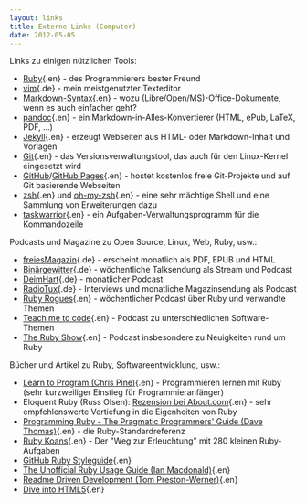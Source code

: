 ```yaml
---
layout: links
title: Externe Links (Computer)
date: 2012-05-05
---
```


Links zu einigen nützlichen Tools:

- [Ruby](http://www.ruby-lang.org/de/){.en} - des Programmierers bester Freund
- [vim](http://de.wikipedia.org/wiki/Vim){.de} - mein meistgenutzter Texteditor
- [Markdown-Syntax](http://daringfireball.net/projects/markdown/syntax){.en} - wozu (Libre/Open/MS)-Office-Dokumente, wenn es auch einfacher geht?
- [pandoc](http://johnmacfarlane.net/pandoc/){.en} - ein Markdown-in-Alles-Konvertierer (HTML, ePub, LaTeX, PDF, ...)
- [Jekyll](http://jekyllrb.com/){.en} - erzeugt Webseiten aus HTML- oder Markdown-Inhalt und Vorlagen
- [Git](http://git-scm.com/){.en} - das Versionsverwaltungstool, das auch für den Linux-Kernel eingesetzt wird
- [GitHub](http://github.com/)/[GitHub Pages](http://pages.github.com/){.en} - hostet kostenlos freie Git-Projekte und auf Git basierende Webseiten
- [zsh](http://zsh.sourceforge.net/){.en} und [oh-my-zsh](https://github.com/robbyrussell/oh-my-zsh){.en} - eine sehr mächtige Shell und eine Sammlung von Erweiterungen dazu
- [taskwarrior](http://taskwarrior.org/){.en} - ein Aufgaben-Verwaltungsprogramm für die Kommandozeile

Podcasts und Magazine zu Open Source, Linux, Web, Ruby, usw.:

- [freiesMagazin](http://www.freiesmagazin.de/){.de} - erscheint monatlich als PDF, EPUB und HTML
- [Binärgewitter](http://blog.binaergewitter.de/){.de} - wöchentliche Talksendung als Stream und Podcast
- [DeimHart](http://deimhart.net/){.de} - monatlicher Podcast
- [RadioTux](http://www.radiotux.de/){.de} - Interviews und monatliche Magazinsendung als Podcast
- [Ruby Rogues](http://rubyrogues.com/){.en} - wöchentlicher Podcast über Ruby und verwandte Themen
- [Teach me to code](http://teachmetocode.com/){.en} - Podcast zu unterschiedlichen Software-Themen
- [The Ruby Show](http://rubyshow.com/){.en} - Podcast insbesondere zu Neuigkeiten rund um Ruby

Bücher und Artikel zu Ruby, Softwareentwicklung, usw.:

- [Learn to Program (Chris Pine)](http://pine.fm/LearnToProgram/){.en} -
  Programmieren lernen mit Ruby (sehr kurzweiliger Einstieg für Programmieranfänger)
- Eloquent Ruby (Russ Olsen):
  [Rezension bei About.com](http://ruby.about.com/od/reviewsevents/gr/Eloquent-Ruby-By-Russ-Olsen.htm){.en} -
  sehr empfehlenswerte Vertiefung in die Eigenheiten von Ruby
- [Programming Ruby - The Pragmatic Programmers' Guide (Dave Thomas)](http://pragprog.com/book/ruby3/programming-ruby-1-9){.en} -
  die Ruby-Standardreferenz
- [Ruby Koans](http://rubykoans.com/){.en} - Der "Weg zur Erleuchtung" mit 280 kleinen Ruby-Aufgaben
- [GitHub Ruby Styleguide](https://github.com/styleguide/ruby/){.en}
- [The Unofficial Ruby Usage Guide (Ian Macdonald)](http://www.caliban.org/ruby/rubyguide.shtml){.en}
- [Readme Driven Development (Tom Preston-Werner)](http://tom.preston-werner.com/2010/08/23/readme-driven-development.html){.en}
- [Dive into HTML5](http://diveintohtml5.info/){.en}
